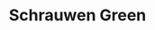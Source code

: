 ---
title: Schrauwen Green
img: /img/schrauwen/mockup.jpg
kind: coding
spotlight: true
layout: case-detail
tags: cases
---